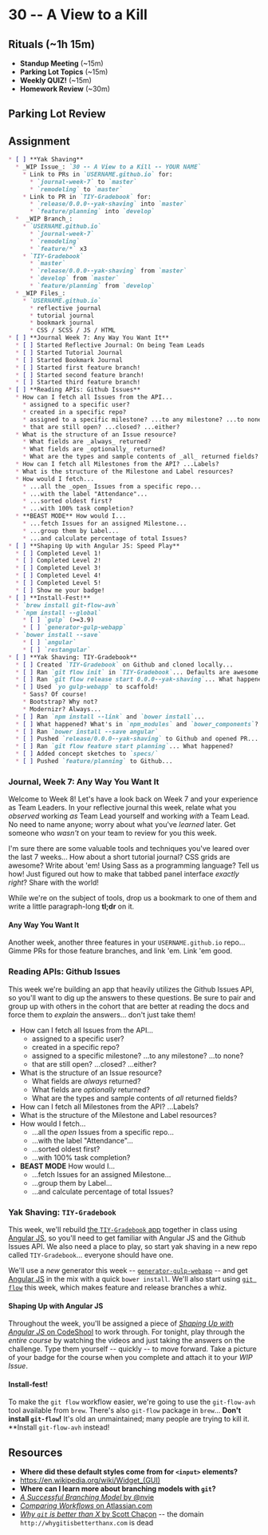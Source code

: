 # 30 -- A View to a Kill

## Rituals (~1h 15m)

* **Standup Meeting** (~15m)
* **Parking Lot Topics** (~15m)
* **Weekly QUIZ!** (~15m)
* **Homework Review** (~30m)

## Parking Lot Review

## Assignment

```markdown
* [ ] **Yak Shaving**
  * _WIP Issue_: `30 -- A View to a Kill -- YOUR NAME`
    * Link to PRs in `USERNAME.github.io` for:
      * `journal-week-7` to `master`
      * `remodeling` to `master`
    * Link to PR in `TIY-Gradebook` for:
      * `release/0.0.0--yak-shaving` into `master`
      * `feature/planning` into `develop`
  *  _WIP Branch_:
    * `USERNAME.github.io`
      * `journal-week-7`
      * `remodeling`
      * `feature/*` x3
    * `TIY-Gradebook`
      * `master`
      * `release/0.0.0--yak-shaving` from `master`
      * `develop` from `master`
      * `feature/planning` from `develop`
  * _WIP Files_:
    * `USERNAME.github.io`
      * reflective journal
      * tutorial journal
      * bookmark journal
      * CSS / SCSS / JS / HTML
* [ ] **Journal Week 7: Any Way You Want It**
  * [ ] Started Reflective Journal: On being Team Leads
  * [ ] Started Tutorial Journal
  * [ ] Started Bookmark Journal
  * [ ] Started first feature branch!
  * [ ] Started second feature branch!
  * [ ] Started third feature branch!
* [ ] **Reading APIs: Github Issues**
  * How can I fetch all Issues from the API...
    * assigned to a specific user?
    * created in a specific repo?
    * assigned to a specific milestone? ...to any milestone? ...to none?
    * that are still open? ...closed? ...either?
  * What is the structure of an Issue resource?
    * What fields are _always_ returned?
    * What fields are _optionally_ returned?
    * What are the types and sample contents of _all_ returned fields?
  * How can I fetch all Milestones from the API? ...Labels?
  * What is the structure of the Milestone and Label resources?
  * How would I fetch...
    * ...all the _open_ Issues from a specific repo...
    * ...with the label "Attendance"...
    * ...sorted oldest first?
    * ...with 100% task completion?
  * **BEAST MODE** How would I...
    * ...fetch Issues for an assigned Milestone...
    * ...group them by Label...
    * ...and calculate percentage of total Issues?
* [ ] **Shaping Up with Angular JS: Speed Play**
  * [ ] Completed Level 1!
  * [ ] Completed Level 2!
  * [ ] Completed Level 3!
  * [ ] Completed Level 4!
  * [ ] Completed Level 5!
  * [ ] Show me your badge!
* [ ] **Install-Fest!**
  * `brew install git-flow-avh`
  * `npm install --global`
    * [ ] `gulp` (>=3.9)
    * [ ] `generator-gulp-webapp`
  * `bower install --save`
    * [ ] `angular`
    * [ ] `restangular`
* [ ] **Yak Shaving: TIY-Gradebook**
  * [ ] Created `TIY-Gradebook` on Github and cloned locally...
  * [ ] Ran `git flow init` in `TIY-Gradebook`... Defaults are awesome.
  * [ ] Ran `git flow release start 0.0.0--yak-shaving`... What happened?
  * [ ] Used `yo gulp-webapp` to scaffold!
    * Sass? Of course!
    * Bootstrap? Why not?
    * Modernizr? Always...
  * [ ] Ran `npm install --link` and `bower install`...
  * [ ] What happened? What's in `npm_modules` and `bower_components`?
  * [ ] Ran `bower install --save angular`
  * [ ] Pushed `release/0.0.0--yak-shaving` to Github and opened PR...
  * [ ] Ran `git flow feature start planning`... What happened?
  * [ ] Added concept sketches to `specs/`
  * [ ] Pushed `feature/planning` to Github...
```

### Journal, Week 7: Any Way You Want It

Welcome to Week 8! Let's have a look back on Week 7 and your experience as Team Leaders. In your reflective journal this week, relate what you _observed_ working _as_ Team Lead yourself and working _with_ a Team Lead. No need to name anyone; worry about what you've _learned_ later. Get someone who _wasn't_ on your team to review for you this week.

I'm sure there are some valuable tools and techniques you've leared over the last 7 weeks... How about a short tutorial journal? CSS grids are awesome? Write about 'em! Using Sass as a programming language? Tell us how! Just figured out how to make that tabbed panel interface _exactly right_? Share with the world!

While we're on the subject of tools, drop us a bookmark to one of them and write a little paragraph-long **tl;dr** on it.

#### Any Way You Want It

Another week, another three features in your `USERNAME.github.io` repo... Gimme PRs for those feature branches, and link 'em. Link 'em good.

### Reading APIs: Github Issues

This week we're building an app that heavily utilizes the Github Issues API, so you'll want to dig up the answers to these questions. Be sure to pair and group up with others in the cohort that are better at reading the docs and force them to _explain_ the answers... don't just take them!

  * How can I fetch all Issues from the API...
    * assigned to a specific user?
    * created in a specific repo?
    * assigned to a specific milestone? ...to any milestone? ...to none?
    * that are still open? ...closed? ...either?
  * What is the structure of an Issue resource?
    * What fields are _always_ returned?
    * What fields are _optionally_ returned?
    * What are the types and sample contents of _all_ returned fields?
  * How can I fetch all Milestones from the API? ...Labels?
  * What is the structure of the Milestone and Label resources?
  * How would I fetch...
    * ...all the _open_ Issues from a specific repo...
    * ...with the label "Attendance"...
    * ...sorted oldest first?
    * ...with 100% task completion?
  * **BEAST MODE** How would I...
    * ...fetch Issues for an assigned Milestone...
    * ...group them by Label...
    * ...and calculate percentage of total Issues?

### Yak Shaving: `TIY-Gradebook`

This week, we'll rebuild [the `TIY-Gradebook` app](http://theironyard--orlando.github.io/TIY-Gradebook/) together in class using [Angular JS](http://angularjs.org), so you'll need to get familiar with Angular JS and the Github Issues API. We also need a place to play, so start yak shaving in a new repo called `TIY-Gradebook`... everyone should have one.

We'll use a _new_ generator this week -- [`generator-gulp-webapp`](https://github.com/yeoman/generator-gulp-webapp) -- and get [Angular JS](http://angularjs.org) in the mix with a quick `bower install`. We'll also start using [`git flow`](http://nvie.com/posts/a-successful-git-branching-model/) this week, which makes feature and release branches a whiz.

#### Shaping Up with Angular JS

Throughout the week, you'll be assigned a piece of [_Shaping Up with Angular JS_ on CodeShool](https://www.codeschool.com/courses/shaping-up-with-angular-js) to work through. For tonight, play through the _entire course_ by watching the videos and just taking the answers on the challenge. Type them yourself -- quickly -- to move forward. Take a picture of your badge for the course when you complete and attach it to your _WIP Issue_.

#### Install-fest!

To make the `git flow` workflow easier, we're going to use the `git-flow-avh` tool available from `brew`. There's also `git-flow` package in `brew`... **Don't install `git-flow`!** It's old an unmaintained; many people are trying to kill it. **Install `git-flow-avh` instead!

## Resources

* **Where did these default styles come from for `<input>` elements?**
 * https://en.wikipedia.org/wiki/Widget_(GUI)
* **Where can I learn more about branching models with `git`?**
 * [_A Successful Branching Model_ by @nvie](http://nvie.com/posts/a-successful-git-branching-model/)
 * [_Comparing Workflows_ on Atlassian.com](https://www.atlassian.com/git/tutorials/comparing-workflows)
 * [_Why `git` is better than X_ by Scott Chaçon](https://github.com/schacon/whygitisbetter) -- the domain `http://whygitisbetterthanx.com` is dead

